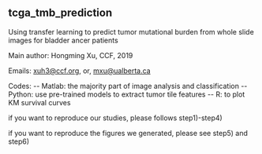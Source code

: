 ## tcga_tmb_prediction
Using transfer learning to predict tumor mutational burden from whole slide images for bladder ancer patients

Main author: Hongming Xu, CCF, 2019

Emails: xuh3@ccf.org, or, mxu@ualberta.ca

Codes:
-- Matlab: the majority part of image analysis and classification
-- Python: use pre-trained models to extract tumor tile features
-- R: to plot KM survival curves

if you want to reproduce our studies, please follows step1)-step4)

if you want to reproduce the figures we generated, please see step5) and step6)
